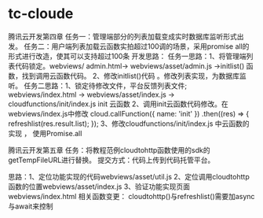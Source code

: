 # tc-cloude
腾讯云开发第四章
任务一：管理端部分的列表加载变成实时数据库监听形式出发。
任务二：用户端列表加载云函数实拍超过100调的场景，采用promise all的形式进行改造，使其可以支持超过100条
开发思路：
任务一思路：1、将管理端列表代码锁定。webviews/ admin.html-> webviews/asset/admin.js ->initlist() 函数，找到调用云函数代码。
          2、修改initlist()代码 。修改列表实现，为数据库监听。
任务二思路：1、锁定待修改文件，平台反馈列表文件; webviews/index.html -> webviews/asset/index.js ->  cloudfunctions/init/index.js init 云函数
          2、调用init云函数代码修改。在webviews/index.js中修改
          cloud.callFunction({
           name: 'init'
          })
          .then((res) => {
              refreshlist(res.result.list);
          });
          3、修改cloudfunctions/init/index.js 中云函数的实现 ， 使用Promise.all
           
          
腾讯云开发第五章
 任务：将教程范例cloudtohttp函数使用的sdk的getTempFileURL进行替换。
 提交方式：代码上传到代码托管平台。
 
 思路：1、定位功能实现的代码webviews/asset/util.js
      2、定位调用cloudtohttp函数的位置webviews/asset/index.js
      3、验证功能实现页面webviews/index.html
      相关函数变更：
      cloudtohttp()与refreshlist()需要加async与await来控制
      
